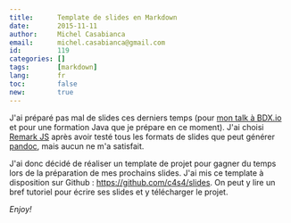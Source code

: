 ```yaml
---
title:      Template de slides en Markdown
date:       2015-11-11
author:     Michel Casabianca
email:      michel.casabianca@gmail.com
id:         119
categories: []
tags:       [markdown]
lang:       fr
toc:        false
new:        true
---
```


J'ai préparé pas mal de slides ces derniers temps (pour [mon talk à BDX.io](http://sweetohm.net/slides/python-3-migration) et pour une formation Java que je prépare en ce moment). J'ai choisi [Remark JS](http://remarkjs.com) après avoir testé tous les formats de slides que peut générer [pandoc](http://pandoc.org/), mais aucun ne m'a satisfait.

J'ai donc décidé de réaliser un template de projet pour gagner du temps lors de la préparation de mes prochains slides. J'ai mis ce template à disposition sur Github : <https://github.com/c4s4/slides>. On peut y lire un bref tutoriel pour écrire ses slides et y télécharger le projet.

*Enjoy!*
